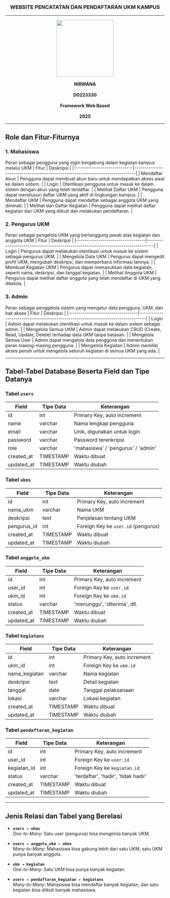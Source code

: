 <h3 align="center">WEBSITE PENCATATAN DAN PENDAFTARAN UKM KAMPUS</h3>

---

<p align="center">
  <img src="https://github.com/user-attachments/assets/6ea20b1c-762f-4fc2-98b8-fb3785782673" alt=" " width="180"/>
</p>


<p align="center">
  <strong>NIRWANA</strong><br/><br/>
  <strong>D0223330</strong><br/><br/>
  <strong>Framework Web Based</strong><br/><br/>
  <strong>2025</strong>
</p>

---

## Role dan Fitur-Fiturnya

### 1. Mahasiswa
Peran sebagai pengguna yang ingin bergabung dalam kegiatan kampus melalui UKM
| Fitur                    | Deskripsi                                                                 |
|-----------------------------|------------------------------------------------------------------------------|
| Mendaftar Akun              | Pengguna dapat membuat akun baru untuk mendapatkan akses awal ke dalam sistem. |
| Login                       | Otentikasi pengguna untuk masuk ke dalam sistem dengan akun yang telah terdaftar. |
| Melihat Daftar UKM          | Pengguna dapat menelusuri daftar UKM yang aktif di lingkungan kampus.        |
| Mendaftar UKM               | Pengguna dapat mendaftar sebagai anggota UKM yang diminati.                  |
| Melihat dan Daftar Kegiatan | Pengguna dapat melihat daftar kegiatan dari UKM yang diikuti dan melakukan pendaftaran. |


### 2. Pengurus UKM
Peran sebagai pengelola UKM yang bertanggung jawab atas kegiatan dan anggota UKM
| Fitur                        | Deskripsi                                                                   |
|----------------------------------|---------------------------------------------------------------------------------|
| Login                           | Pengurus dapat melakukan otentikasi untuk masuk ke sistem sebagai pengurus UKM. |
| Mengelola Data UKM              | Pengurus dapat mengedit profil UKM, mengubah deskripsi, dan memperbarui informasi lainnya. |
| Membuat Kegiatan UKM            | Pengurus dapat memasukkan data kegiatan, seperti nama, deskripsi, dan tanggal kegiatan. |
| Melihat Anggota UKM            | Pengurus dapat melihat daftar anggota yang telah mendaftar di UKM yang dikelola. |


### 3. Admin
Peran sebagai penggelola sistem yang mengatur data pengguna, UKM, dan hak akses
| Fitur                        | Deskripsi                                                                   |
|----------------------------------|---------------------------------------------------------------------------------|
| Login                           | Admin dapat melakukan otentikasi untuk masuk ke dalam sistem sebagai admin.     |
| Mengelola Semua UKM             | Admin dapat melakukan CRUD (Create, Read, Update, Delete) terhadap data UKM tanpa batasan. |
| Mengelola Semua User            | Admin dapat mengelola data pengguna dan menentukan peran masing-masing pengguna. |
| Mengelola Kegiatan              | Admin memiliki akses penuh untuk mengelola seluruh kegiatan di semua UKM yang ada. |


---

## Tabel-Tabel Database Beserta Field dan Tipe Datanya

### Tabel `users`

| Field       | Tipe Data | Keterangan                            |
|-------------|-----------|----------------------------------------|
| id          | int       | Primary Key, auto increment            |
| name        | varchar   | Nama lengkap pengguna                  |
| email       | varchar   | Unik, digunakan untuk login            |
| password    | varchar   | Password terenkripsi                   |
| role        | varchar   | 'mahasiswa' / 'pengurus' / 'admin'     |
| created_at      | TIMESTAMP | Waktu dibuat                                   |
| updated_at      | TIMESTAMP | Waktu diubah                                   |

### Tabel `ukms`

| Field        | Tipe Data | Keterangan                                 |
|--------------|-----------|--------------------------------------------|
| id           | int       | Primary Key, auto increment                |
| nama_ukm     | varchar   | Nama UKM                                   |
| deskripsi    | text      | Penjelasan tentang UKM                     |
| pengurus_id  | int       | Foreign Key ke `user.id` (pengurus)        |
| created_at      | TIMESTAMP | Waktu dibuat                                   |
| updated_at      | TIMESTAMP | Waktu diubah                                   |

### Tabel `anggota_ukm`

| Field     | Tipe Data | Keterangan                                   |
|-----------|-----------|----------------------------------------------|
| id        | int       | Primary Key, auto increment                  |
| user_id   | int       | Foreign Key ke `user.id`                    |
| ukm_id    | int       | Foreign Key ke `ukm.id`                     |
| status    | varchar   | 'menunggu', 'diterima', dll.                 |
| created_at      | TIMESTAMP | Waktu dibuat                                   |
| updated_at      | TIMESTAMP | Waktu diubah                                   |

### Tabel `kegiatans`

| Field          | Tipe Data | Keterangan                        |
|----------------|-----------|-----------------------------------|
| id             | int       | Primary Key, auto increment       |
| ukm_id         | int       | Foreign Key ke `ukm.id`           |
| nama_kegiatan  | varchar   | Nama kegiatan                     |
| deskripsi      | text      | Detail kegiatan                   |
| tanggal        | date      | Tanggal pelaksanaan               |
| lokasi         | varchar   | Lokasi kegiatan                   |
| created_at      | TIMESTAMP | Waktu dibuat                                   |
| updated_at      | TIMESTAMP | Waktu diubah                                   |

### Tabel `pendaftaran_kegiatan`

| Field           | Tipe Data | Keterangan                                     |
|-----------------|-----------|------------------------------------------------|
| id              | int       | Primary Key, auto increment                    |
| user_id         | int       | Foreign Key ke `user.id`                       |
| kegiatan_id     | int       | Foreign Key ke `kegiatan.id`                   |
| status          | varchar   | 'terdaftar', 'hadir', 'tidak hadir'            |
| created_at      | TIMESTAMP | Waktu dibuat                                   |
| updated_at      | TIMESTAMP | Waktu diubah                                   |
---

## Jenis Relasi dan Tabel yang Berelasi

- **`users → ukms`**  
  *One-to-Many*: Satu user (pengurus) bisa mengelola banyak UKM.

- **`users → anggota_ukm ← ukms`**  
  *Many-to-Many*: Mahasiswa bisa gabung lebih dari satu UKM, satu UKM punya banyak anggota.

- **`ukm → kegiatan`**  
  *One-to-Many*: Satu UKM bisa punya banyak kegiatan.

- **`users → pendaftaran_kegiatan ← kegiatans`**  
  *Many-to-Many*: Mahasiswa bisa mendaftar banyak kegiatan, dan satu kegiatan bisa diikuti banyak mahasiswa.


